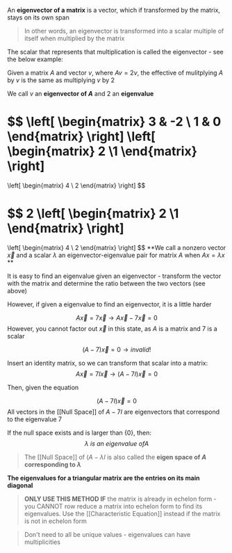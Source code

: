 An **eigenvector of a matrix** is a vector, which if transformed by the matrix, stays on its own span

> In other words, an eigenvector is transformed into a scalar multiple of itself when multiplied by the matrix

The scalar that represents that multiplication is called the eigenvector - see the below example:

Given a matrix $A$ and vector $v$, where $Av = 2v$, the effective of mulitplying $A$ by $v$ is the same as multiplying $v$ by $2$

We call $v$ an **eigenvector of $A$** and $2$ an **eigenvalue** 

$$
\left[
\begin{matrix}
3 & -2 \\ 1 & 0
\end{matrix}
\right]
\left[
\begin{matrix}
2 \\1
\end{matrix}
\right]
 = 
\left[
\begin{matrix}
4 \\ 2
\end{matrix}
\right]
$$

$$
2
\left[
\begin{matrix}
2 \\1
\end{matrix}
\right]
 = 
\left[
\begin{matrix}
4 \\ 2
\end{matrix}
\right]
$$
**We call a nonzero vector $\vec{x}$ and a scalar $\lambda$ an eigenvector-eigenvalue pair for matrix $A$ when $Ax = \lambda{x}$ **

It is easy to find an eigenvalue given an eigenvector - transform the vector with the matrix and determine the ratio between the two vectors (see above)

However, if given a eigenvalue to find an eigenvector, it is a little harder

$$A\vec{x} = 7\vec{x}\rightarrow A\vec{x} - 7\vec{x} = 0$$
However, you cannot factor out $\vec{x}$ in this state, as $A$ is a matrix and $7$ is a scalar

$$ (A- 7)\vec{x} = 0 \rightarrow invalid!$$

Insert an identity matrix, so we can transform that scalar into a matrix:
$$A\vec{x} = 7I\vec{x}\rightarrow (A - 7I)\vec{x} = 0$$

Then, given the equation

$$(A - 7I)\vec{x} = 0$$
All vectors in the [[Null Space]] of $A - 7I$ are eigenvectors that correspond to the eigenvalue $7$

If the null space exists and is larger than $\{0\}$, then:
$$
\lambda \ is \ an \ eigenvalue \ of A
$$

> The [[Null Space]] of $(A-\lambda{I}$ is also called the **eigen space of $A$  corresponding to $\lambda$**

**The eigenvalues for a triangular matrix are the entries on its main diagonal**

> **ONLY USE THIS METHOD IF** the matrix is already in echelon form - you CANNOT row reduce a matrix into echelon form to find its eigenvalues. Use the [[Characteristic Equation]] instead if the matrix is not in echelon form

> Don't need to all be unique values - eigenvalues can have multiplicities
